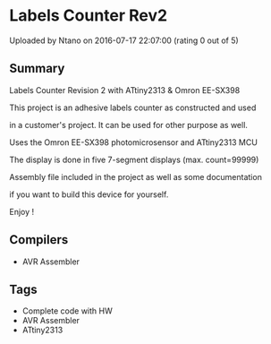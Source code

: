 # Labels Counter Rev2

Uploaded by Ntano on 2016-07-17 22:07:00 (rating 0 out of 5)

## Summary

Labels Counter Revision 2 with ATtiny2313 & Omron EE-SX398


This project is an adhesive labels counter as constructed and used


in a customer's project. It can be used for other purpose as well.


Uses the Omron EE-SX398 photomicrosensor and ATtiny2313 MCU


The display is done in five 7-segment displays (max. count=99999)


Assembly file included in the project as well as some documentation


if you want to build this device for yourself.


Enjoy !

## Compilers

- AVR Assembler

## Tags

- Complete code with HW
- AVR Assembler
- ATtiny2313
